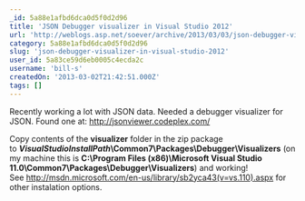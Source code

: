 ```yaml
---
_id: 5a88e1afbd6dca0d5f0d2d96
title: 'JSON Debugger visualizer in Visual Studio 2012'
url: 'http://weblogs.asp.net/soever/archive/2013/03/03/json-debugger-visualizer-in-visual-studio-2012.aspx'
category: 5a88e1afbd6dca0d5f0d2d96
slug: 'json-debugger-visualizer-in-visual-studio-2012'
user_id: 5a83ce59d6eb0005c4ecda2c
username: 'bill-s'
createdOn: '2013-03-02T21:42:51.000Z'
tags: []
---
```


Recently working a lot with JSON data. Needed a debugger visualizer for JSON. Found one at: <a title="http://jsonviewer.codeplex.com/" href="http://jsonviewer.codeplex.com/">http://jsonviewer.codeplex.com/</a>

Copy contents of the <strong>visualizer</strong> folder in the zip package to <strong><em>VisualStudioInstallPath</em>\Common7\Packages\Debugger\Visualizers</strong> (on my machine this is <strong>C:\Program Files (x86)\Microsoft Visual Studio 11.0\Common7\Packages\Debugger\Visualizers</strong>) and working! See <a title="http://msdn.microsoft.com/en-us/library/sb2yca43(v=vs.110).aspx" href="http://msdn.microsoft.com/en-us/library/sb2yca43(v=vs.110).aspx">http://msdn.microsoft.com/en-us/library/sb2yca43(v=vs.110).aspx</a> for other instalation options.
